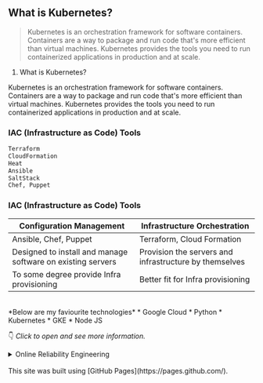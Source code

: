 ## What is Kubernetes?

> Kubernetes is an orchestration framework for software containers. Containers are a way to package and run code that's more efficient than virtual machines. Kubernetes provides the tools you need to run containerized applications in production and at scale.

1. What is Kubernetes?

Kubernetes is an orchestration framework for software containers. Containers are a way to package and run code that's more efficient than virtual machines. Kubernetes provides the tools you need to run containerized applications in production and at scale.


### IAC (Infrastructure as Code) Tools
```sh
Terraform
CloudFormation
Heat
Ansible
SaltStack
Chef, Puppet
```
### IAC (Infrastructure as Code) Tools
| Configuration Management  | Infrastructure  Orchestration |
| ------------- | ------------- |
| Ansible, Chef, Puppet  | Terraform, Cloud Formation |
| Designed to install and manage software on existing servers  | Provision the servers and infrastructure by themselves  |
| To some degree provide Infra provisioning  | Better fit for Infra provisioning  |

<br>
*Below are my faviourite technologies*
* Google Cloud
* Python
* Kubernetes
  * GKE
* Node JS

:point_down: _Click to open and see more information._

<details>
  <summary>Online Reliability Engineering</summary>

  ### SRE Manager - Experience

  Emoji are fun :sparkles:, :stuck_out_tongue_winking_eye:,  :heart:

  | What you see | What you type |
  | ---------- | ------------ |
  | :heart:    | `:heart:`    |
  | :+1:       | `:+1:`       |
  | :smile:    | `:smile:`    |
  | :sparkles: | `:sparkles:` |
  | :tada:     | `:tada:`     |

  ![image of fuzzy search emojis on GitHub](https://user-images.githubusercontent.com/9906718/34602228-47cab148-f1ff-11e7-91f1-56d0fed702f0.png)
  <hr>
</details>

<br>
This site was built using [GitHub Pages](https://pages.github.com/).
